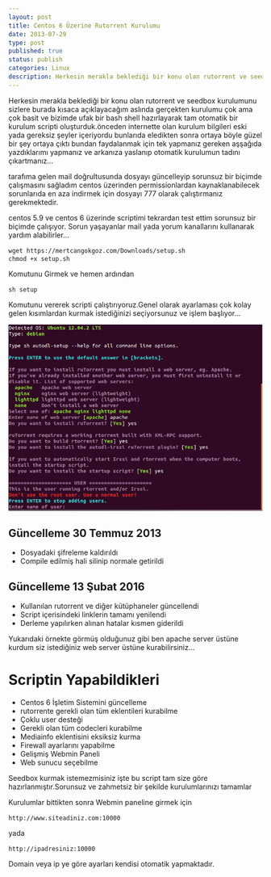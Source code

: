 ```yaml
---
layout: post
title: Centos 6 Üzerine Rutorrent Kurulumu
date: 2013-07-29
type: post
published: true
status: publish
categories: Linux
description: Herkesin merakla beklediği bir konu olan rutorrent ve seedbox kurulumunu sizlere burada kısaca açıklayacağım aslında gerçekten kurulumu çok
---
```


Herkesin merakla beklediği bir konu olan rutorrent ve seedbox kurulumunu sizlere burada kısaca açıklayacağım aslında gerçekten kurulumu çok ama çok basit ve bizimde ufak bir bash shell hazırlayarak tam otomatik bir kurulum scripti oluşturduk.önceden internette olan kurulum bilgileri eski yada gereksiz şeyler içeriyordu bunlarıda eledikten sonra ortaya böyle güzel bir şey ortaya çıktı bundan faydalanmak için tek yapmanız gereken aşşağıda yazdıklarımı yapmanız ve arkanıza yaslanıp otomatik kurulumun tadını çıkartmanız...

tarafıma gelen mail doğrultusunda dosyayı güncelleyip sorunsuz bir biçimde çalışmasını sağladım centos üzerinden permissionlardan kaynaklanabilecek sorunlarıda en aza indirmek için dosyayı 777 olarak çalıştırmanız gerekmektedir.

centos 5.9 ve centos 6 üzerinde scriptimi tekrardan test ettim sorunsuz bir biçimde çalışıyor. Sorun yaşayanlar mail yada yorum kanallarını kullanarak yardım alabilirler...

    wget https://mertcangokgoz.com/Downloads/setup.sh
    chmod +x setup.sh

Komutunu Girmek ve hemen ardından

    sh setup

Komutunu vererek scripti çalıştırıyoruz.Genel olarak ayarlaması çok kolay gelen kısımlardan kurmak istediğinizi seçiyorsunuz ve işlem başlıyor...

![rutorrent](/assets/13.png)

## Güncelleme 30 Temmuz 2013

- Dosyadaki şifreleme kaldırıldı
- Compile edilmiş hali silinip normale getirildi

## Güncelleme 13 Şubat 2016

- Kullanılan rutorrent ve diğer kütüphaneler güncellendi
- Script içerisindeki linklerin tamamı yenilendi
- Derleme yapılırken alınan hatalar kısmen giderildi

Yukarıdaki örnekte görmüş olduğunuz gibi ben apache server üstüne kurdum siz istediğiniz web server üstüne kurabilirsiniz...

# Scriptin Yapabildikleri

- Centos 6 İşletim Sistemini güncelleme
- rutorrente gerekli olan tüm eklentileri kurabilme
- Çoklu user desteği
- Gerekli olan tüm codecleri kurabilme
- Mediainfo eklentisini eksiksiz kurma
- Firewall ayarlarını yapabilme
- Gelişmiş Webmin Paneli
- Web sunucu seçebilme

Seedbox kurmak istemezmisiniz işte bu script tam size göre hazırlanmıştır.Sorunsuz ve zahmetsiz bir şekilde kurulumlarınızı tamamlar

Kurulumlar bittikten sonra Webmin paneline girmek için

    http://www.siteadiniz.com:10000

yada

    http://ipadresiniz:10000

Domain veya ip ye göre ayarları kendisi otomatik yapmaktadır.
